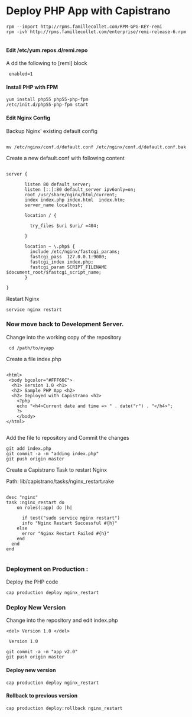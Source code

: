 # Deploy PHP App with Capistrano

```
rpm --import http://rpms.famillecollet.com/RPM-GPG-KEY-remi
rpm -ivh http://rpms.famillecollet.com/enterprise/remi-release-6.rpm


```

#### Edit /etc/yum.repos.d/remi.repo
A dd the following to [remi] block

```  enabled=1  ```

#### Install PHP with FPM
```
yum install php55 php55-php-fpm
/etc/init.d/php55-php-fpm start

```


#### Edit Nginx Config

Backup Nginx' existing default config

```

mv /etc/nginx/conf.d/default.conf /etc/nginx/conf.d/default.conf.bak

```


Create a new  default.conf with following content

```

server {

       listen 80 default_server;
       listen [::]:80 default_server ipv6only=on;
       root /usr/share/nginx/html/current;
       index index.php index.html  index.htm;
       server_name localhost;

       location / {

         try_files $uri $uri/ =404;

       }

       location ~ \.php$ {
         include /etc/nginx/fastcgi_params;
         fastcgi_pass  127.0.0.1:9000;
         fastcgi_index index.php;
         fastcgi_param SCRIPT_FILENAME $document_root/$fastcgi_script_name;
       }

}

```

Restart Nginx

``` service nginx restart ```



### Now move back to Development Server.

Change into the working copy of the repository

```  cd /path/to/myapp ```


Create a file index.php

```

<html>
 <body bgcolor="#FFF66C">
  <h1> Version 1.0 <h1>
  <h2> Sample PHP App <h2>
  <h2> Deployed with Capistrano <h2>
	<?php
  	echo "<h4>Current date and time => " . date("r") . "</h4>";
	?>
	</body>
</html>


```

Add the file to  repository and Commit the changes

```
git add index.php
git commit -a -m "adding index.php"
git push origin master

```




Create a Capistrano Task to restart Nginx

Path: lib/capistrano/tasks/nginx_restart.rake

```

desc "nginx"
task :nginx_restart do
    on roles(:app) do |h|

      if test("sudo service nginx restart")
      info "Nginx Restart Successful #{h}"
    else
      error "Nginx Restart Failed #{h}"
    end
  end
end


```


### Deployment on Production :

Deploy the PHP code

``` cap production deploy nginx_restart ```

### Deploy New Version

Change into the repository and edit index.php

```
<del> Version 1.0 </del>

 Version 1.0
```

```
git commit -a -m "app v2.0"
git push origin master

```

#### Deploy new version


``` cap production deploy nginx_restart ```

#### Rollback to previous version

``` cap production deploy:rollback nginx_restart ```
